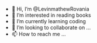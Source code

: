 - 👋 Hi, I’m @LevinmathewRovania 
- 👀 I’m interested in reading books 
- 🌱 I’m currently learning coding
- 💞️ I’m looking to collaborate on ...
- 📫 How to reach me ...

<!---
LevinmathewRovania/LevinmathewRovania is a ✨ special ✨ repository because its `README.md` (this file) appears on your GitHub profile.
You can click the Preview link to take a look at your changes.
--->
